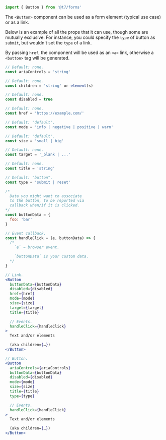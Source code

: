 ```js
import { Button } from '@t7/forms'
```

The `<Button>` component can be used as a form element (typical use case) or as a link.

Below is an example of all the props that it can use, though some are mutually exclusive. For instance, you could specify the `type` of button as `submit`, but wouldn't set the `type` of a link.

By passing `href`, the component will be used as an `<a>` link, otherwise a `<button>` tag will be generated.

```js
// Default: none.
const ariaControls = 'string'

// Default: none.
const children = 'string' or element(s)

// Default: none.
const disabled = true

// Default: none.
const href = 'https://example.com/'

// Default: "default".
const mode = 'info | negative | positive | warn'

// Default: "default".
const size = 'small | big'

// Default: none.
const target = '_blank | ...'

// Default: none.
const title = 'string'

// Default: "button".
const type = 'submit | reset'

/*
  Data you might want to associate
  to the button, to be reported via
  callback when/if it is clicked.
*/
const buttonData = {
  foo: 'bar'
}

// Event callback.
const handleClick = (e, buttonData) => {
  /*
    `e` = browser event.

    `buttonData` is your custom data.
  */
}
```

```jsx
// Link.
<Button
  buttonData={buttonData}
  disabled={disabled}
  href={href}
  mode={mode}
  size={size}
  target={target}
  title={title}

  // Events.
  handleClick={handleClick}
>
  Text and/or elements

  (aka children={…})
</Button>
```

```jsx
// Button.
<Button
  ariaControls={ariaControls}
  buttonData={buttonData}
  disabled={disabled}
  mode={mode}
  size={size}
  title={title}
  type={type}

  // Events.
  handleClick={handleClick}
>
  Text and/or elements

  (aka children={…})
</Button>
```